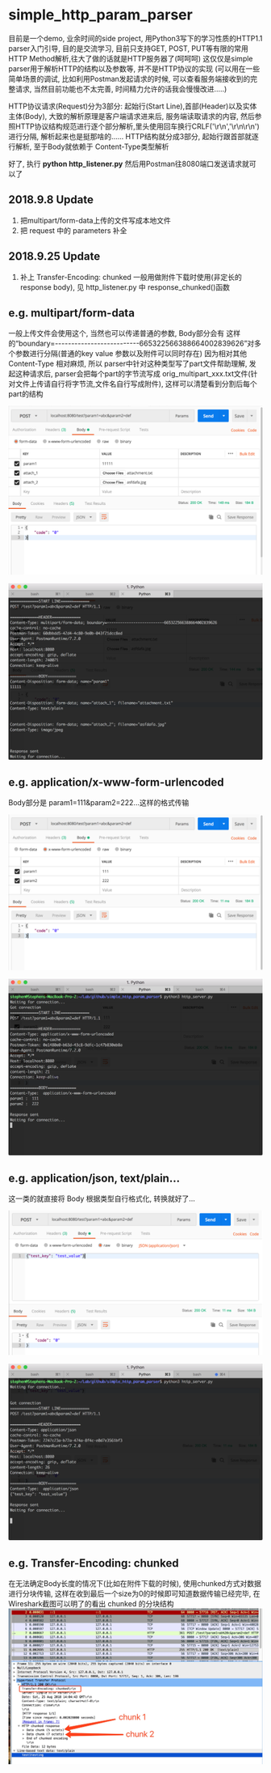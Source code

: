 # simple_http_param_parser

目前是一个demo, 业余时间的side project, 用Python3写下的学习性质的HTTP1.1 parser入门引导, 目的是交流学习, 目前只支持GET, POST, PUT等有限的常用HTTP Method解析,往大了做的话就是HTTP服务器了(呵呵呵)
这仅仅是simple parser用于解析HTTP的结构以及参数等, 并不是HTTP协议的实现 (可以用在一些简单场景的调试, 比如利用Postman发起请求的时候, 可以查看服务端接收到的完整请求, 当然目前功能也不太完善, 时间精力允许的话我会慢慢改进.....)

HTTP协议请求(Request)分为3部分: 起始行(Start Line),首部(Header)以及实体主体(Body), 大致的解析原理是客户端请求进来后, 服务端读取请求的内容, 然后参照HTTP协议结构规范进行逐个部分解析,里头使用回车换行CRLF('\r\n','\r\n\r\n')进行分隔, 解析起来也是挺那啥的...... 
HTTP结构就分成3部分, 起始行跟首部就逐行解析, 至于Body就依赖于 Content-Type类型解析

好了, 执行 **python http_listener.py** 然后用Postman往8080端口发送请求就可以了

2018.9.8 Update
---
1. 把multipart/form-data上传的文件写成本地文件
2. 把 request 中的 parameters 补全

2018.9.25 Update
---
1. 补上 Transfer-Encoding: chunked 一般用做附件下载时使用(非定长的response body), 见 http_listener.py 中 response_chunked()函数 

e.g.
multipart/form-data
-----
一般上传文件会使用这个, 当然也可以传递普通的参数, Body部分会有  这样的“boundary=--------------------------665322566388664002839626”对多个参数进行分隔(普通的key value 参数以及附件可以同时存在)
因为相对其他 Content-Type 相对麻烦, 所以 parser中针对这种类型写了part文件帮助理解, 发起这种请求后, parser会把每个part的字节流写成 orig_multipart_xxx.txt文件(针对文件上传请自行将字节流,文件名自行写成附件), 这样可以清楚看到分割后每个part的结构

![image](./doc/multipart_client.png)

![image](./doc/multipart_server.png)

e.g.
application/x-www-form-urlencoded
-----
Body部分是 param1=111&param2=222...这样的格式传输

![image](./doc/urlencoded_client.png)

![image](./doc/urlencoded_server.png)

e.g.
application/json, text/plain...
-----
这一类的就直接将 Body 根据类型自行格式化, 转换就好了...

![image](./doc/json_client.png)

![image](./doc/json_server.png)


e.g.
Transfer-Encoding: chunked
-----
在无法确定Body长度的情况下(比如在附件下载的时候), 使用chunked方式对数据进行分块传输, 这样在收到最后一个size为0的时候即可知道数据传输已经完毕, 在 Wireshark截图可以明了的看出 chunked 的分块结构
![image](./doc/chunked_client.png)

